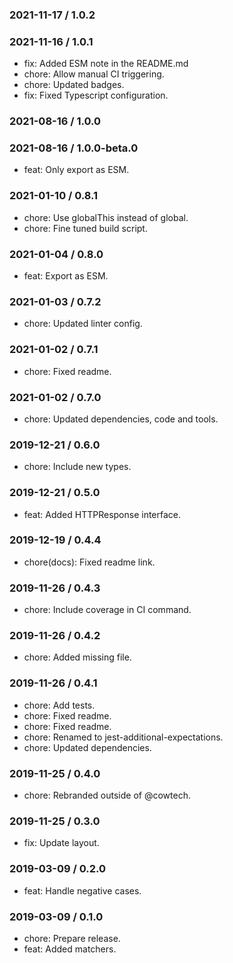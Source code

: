 ### 2021-11-17 / 1.0.2


### 2021-11-16 / 1.0.1

- fix: Added ESM note in the README.md
- chore: Allow manual CI triggering.
- chore: Updated badges.
- fix: Fixed Typescript configuration.

### 2021-08-16 / 1.0.0


### 2021-08-16 / 1.0.0-beta.0

- feat: Only export as ESM.

### 2021-01-10 / 0.8.1

- chore: Use globalThis instead of global.
- chore: Fine tuned build script.

### 2021-01-04 / 0.8.0

- feat: Export as ESM.

### 2021-01-03 / 0.7.2

- chore: Updated linter config.

### 2021-01-02 / 0.7.1

- chore: Fixed readme.

### 2021-01-02 / 0.7.0

- chore: Updated dependencies, code and tools.

### 2019-12-21 / 0.6.0

- chore: Include new types.

### 2019-12-21 / 0.5.0

- feat: Added HTTPResponse interface.

### 2019-12-19 / 0.4.4

- chore(docs): Fixed readme link.

### 2019-11-26 / 0.4.3

- chore: Include coverage in CI command.

### 2019-11-26 / 0.4.2

- chore: Added missing file.

### 2019-11-26 / 0.4.1

- chore: Add tests.
- chore: Fixed readme.
- chore: Fixed readme.
- chore: Renamed to jest-additional-expectations.
- chore: Updated dependencies.

### 2019-11-25 / 0.4.0

- chore: Rebranded outside of @cowtech.

### 2019-11-25 / 0.3.0

- fix: Update layout.

### 2019-03-09 / 0.2.0

- feat: Handle negative cases.

### 2019-03-09 / 0.1.0

- chore: Prepare release.
- feat: Added matchers.

